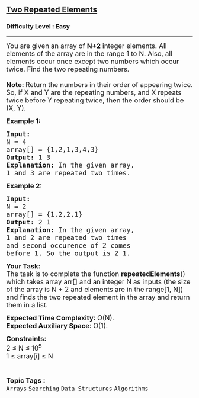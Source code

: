 <h2><a href="https://practice.geeksforgeeks.org/problems/two-repeated-elements-1587115621/1?page=7&difficulty[]=0&sortBy=submissions">Two Repeated Elements</a></h2><h3>Difficulty Level : Easy</h3><hr><div class="problems_problem_content__Xm_eO"><p><span style="font-size:18px">You are given an array of <strong>N+2</strong> integer elements. All elements of the array are in the range 1 to N. Also,&nbsp;all elements occur once except two numbers which occur twice. Find the two repeating numbers.<br>
<br>
<strong>Note: </strong>Return the numbers in their order of appearing twice. So, if X and Y are the repeating numbers, and X repeats twice before Y repeating twice, then the order should be (X, Y).</span></p>

<p><span style="font-size:18px"><strong>Example 1:</strong></span></p>

<pre><span style="font-size:18px"><strong>Input:
</strong>N = 4
array[] = {1,2,1,3,4,3}
<strong>Output: </strong>1 3<strong>
Explanation: </strong>In the given array, 
1 and 3 are repeated two times.</span></pre>

<p><span style="font-size:18px"><strong>Example 2:</strong></span></p>

<pre><span style="font-size:18px"><strong>Input:
</strong>N = 2
array[] = {1,2,2,1}
<strong>Output: </strong>2 1<strong>
Explanation: </strong>In the given array,
1 and 2 are repeated two times 
and second occurence of 2 comes 
before 1. So the output is 2 1.</span>
</pre>

<p><span style="font-size:18px"><strong>Your Task:</strong><br>
The task is to complete the function <strong>repeatedElements</strong>() which takes array arr[] and an integer N as inputs (the size of the array is N + 2 and elements are in the range[1, N]) and&nbsp;finds the two repeated element in the array and return them in a list.</span></p>

<p><span style="font-size:18px"><strong>Expected Time Complexity:&nbsp;</strong>O(N).<br>
<strong>Expected Auxiliary Space:&nbsp;</strong>O(1).&nbsp;</span></p>

<p><span style="font-size:18px"><strong>Constraints: </strong><br>
2 ≤ N ≤ 10<sup>5</sup><br>
1 ≤ array[i] ≤ N</span></p>
</div><br><p><span style=font-size:18px><strong>Topic Tags : </strong><br><code>Arrays</code>&nbsp;<code>Searching</code>&nbsp;<code>Data Structures</code>&nbsp;<code>Algorithms</code>&nbsp;